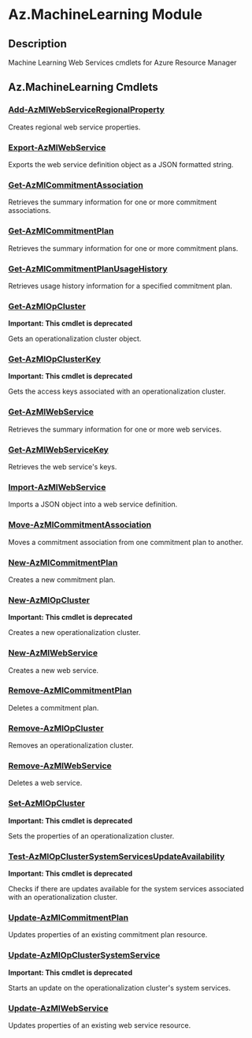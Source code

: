 ﻿---
Module Name: Az.MachineLearning
Module Guid: bb030259-49f9-46ef-806f-2a3f5a2e018e
Download Help Link: https://docs.microsoft.com/en-us/powershell/module/az.machinelearning
Help Version: 1.0.0.0
Locale: en-US
---

# Az.MachineLearning Module
## Description
Machine Learning Web Services cmdlets for Azure Resource Manager

## Az.MachineLearning Cmdlets
### [Add-AzMlWebServiceRegionalProperty](Add-AzMlWebServiceRegionalProperty.md)
Creates regional web service properties.

### [Export-AzMlWebService](Export-AzMlWebService.md)
Exports the web service definition object as a JSON formatted string.

### [Get-AzMlCommitmentAssociation](Get-AzMlCommitmentAssociation.md)
Retrieves the summary information for one or more commitment associations.

### [Get-AzMlCommitmentPlan](Get-AzMlCommitmentPlan.md)
Retrieves the summary information for one or more commitment plans.

### [Get-AzMlCommitmentPlanUsageHistory](Get-AzMlCommitmentPlanUsageHistory.md)
Retrieves usage history information for a specified commitment plan.

### [Get-AzMlOpCluster](Get-AzMlOpCluster.md)
**Important: This cmdlet is deprecated**

Gets an operationalization cluster object.

### [Get-AzMlOpClusterKey](Get-AzMlOpClusterKey.md)
**Important: This cmdlet is deprecated**

Gets the access keys associated with an operationalization cluster.

### [Get-AzMlWebService](Get-AzMlWebService.md)
Retrieves the summary information for one or more web services.

### [Get-AzMlWebServiceKey](Get-AzMlWebServiceKey.md)
Retrieves the web service's keys.

### [Import-AzMlWebService](Import-AzMlWebService.md)
Imports a JSON object into a web service definition.

### [Move-AzMlCommitmentAssociation](Move-AzMlCommitmentAssociation.md)
Moves a commitment association from one commitment plan to another.

### [New-AzMlCommitmentPlan](New-AzMlCommitmentPlan.md)
Creates a new commitment plan.

### [New-AzMlOpCluster](New-AzMlOpCluster.md)
**Important: This cmdlet is deprecated**

Creates a new operationalization cluster.

### [New-AzMlWebService](New-AzMlWebService.md)
Creates a new web service.

### [Remove-AzMlCommitmentPlan](Remove-AzMlCommitmentPlan.md)
Deletes a commitment plan.

### [Remove-AzMlOpCluster](Remove-AzMlOpCluster.md)
Removes an operationalization cluster.

### [Remove-AzMlWebService](Remove-AzMlWebService.md)
Deletes a web service.

### [Set-AzMlOpCluster](Set-AzMlOpCluster.md)
**Important: This cmdlet is deprecated**

Sets the properties of an operationalization cluster.

### [Test-AzMlOpClusterSystemServicesUpdateAvailability](Test-AzMlOpClusterSystemServicesUpdateAvailability.md)
**Important: This cmdlet is deprecated**

Checks if there are updates available for the system services associated with an operationalization cluster.

### [Update-AzMlCommitmentPlan](Update-AzMlCommitmentPlan.md)
Updates properties of an existing commitment plan resource.

### [Update-AzMlOpClusterSystemService](Update-AzMlOpClusterSystemService.md)
**Important: This cmdlet is deprecated**

Starts an update on the operationalization cluster's system services.

### [Update-AzMlWebService](Update-AzMlWebService.md)
Updates properties of an existing web service resource.

